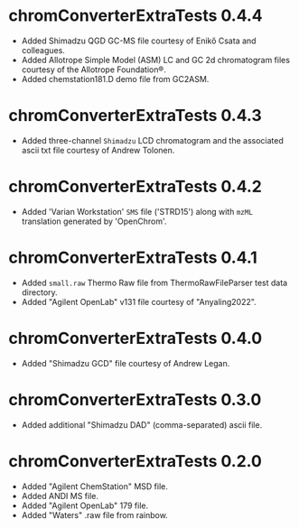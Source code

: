 # chromConverterExtraTests 0.4.4

* Added Shimadzu QGD GC-MS file courtesy of Enikő Csata and colleagues.
* Added Allotrope Simple Model (ASM) LC and GC 2d chromatogram files courtesy of the Allotrope Foundation®.
* Added chemstation181.D demo file from GC2ASM.

# chromConverterExtraTests 0.4.3

* Added three-channel `Shimadzu` LCD chromatogram and the associated ascii txt file courtesy of Andrew Tolonen.

# chromConverterExtraTests 0.4.2

* Added 'Varian Workstation' `SMS` file ('STRD15') along with `mzML` translation generated by 'OpenChrom'.

# chromConverterExtraTests 0.4.1

* Added `small.raw` Thermo Raw file from ThermoRawFileParser test data directory.
* Added "Agilent OpenLab" v131 file courtesy of "Anyaling2022".

# chromConverterExtraTests 0.4.0

* Added "Shimadzu GCD" file courtesy of Andrew Legan.

# chromConverterExtraTests 0.3.0

* Added additional "Shimadzu DAD" (comma-separated) ascii file.

# chromConverterExtraTests 0.2.0

* Added "Agilent ChemStation" MSD file.
* Added ANDI MS file.
* Added "Agilent OpenLab" 179 file.
* Added "Waters" .raw file from rainbow.

